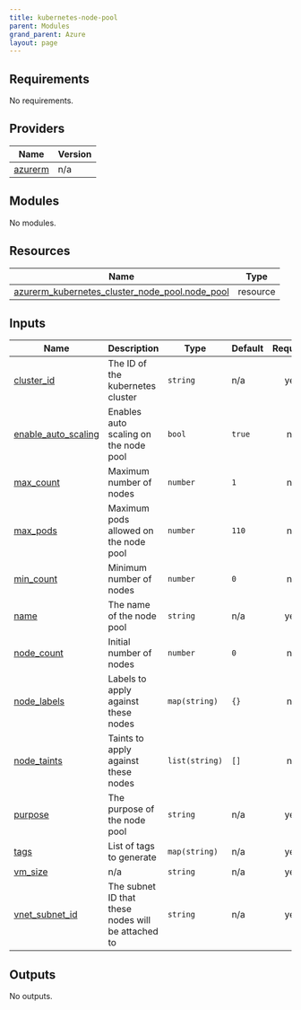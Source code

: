 ```yaml
---
title: kubernetes-node-pool
parent: Modules
grand_parent: Azure
layout: page
---
```


<!-- BEGIN_TF_DOCS -->
## Requirements

No requirements.

## Providers

| Name | Version |
|------|---------|
| <a name="provider_azurerm"></a> [azurerm](#provider\_azurerm) | n/a |

## Modules

No modules.

## Resources

| Name | Type |
|------|------|
| [azurerm_kubernetes_cluster_node_pool.node_pool](https://registry.terraform.io/providers/hashicorp/azurerm/latest/docs/resources/kubernetes_cluster_node_pool) | resource |

## Inputs

| Name | Description | Type | Default | Required |
|------|-------------|------|---------|:--------:|
| <a name="input_cluster_id"></a> [cluster\_id](#input\_cluster\_id) | The ID of the kubernetes cluster | `string` | n/a | yes |
| <a name="input_enable_auto_scaling"></a> [enable\_auto\_scaling](#input\_enable\_auto\_scaling) | Enables auto scaling on the node pool | `bool` | `true` | no |
| <a name="input_max_count"></a> [max\_count](#input\_max\_count) | Maximum number of nodes | `number` | `1` | no |
| <a name="input_max_pods"></a> [max\_pods](#input\_max\_pods) | Maximum pods allowed on the node pool | `number` | `110` | no |
| <a name="input_min_count"></a> [min\_count](#input\_min\_count) | Minimum number of nodes | `number` | `0` | no |
| <a name="input_name"></a> [name](#input\_name) | The name of the node pool | `string` | n/a | yes |
| <a name="input_node_count"></a> [node\_count](#input\_node\_count) | Initial number of nodes | `number` | `0` | no |
| <a name="input_node_labels"></a> [node\_labels](#input\_node\_labels) | Labels to apply against these nodes | `map(string)` | `{}` | no |
| <a name="input_node_taints"></a> [node\_taints](#input\_node\_taints) | Taints to apply against these nodes | `list(string)` | `[]` | no |
| <a name="input_purpose"></a> [purpose](#input\_purpose) | The purpose of the node pool | `string` | n/a | yes |
| <a name="input_tags"></a> [tags](#input\_tags) | List of tags to generate | `map(string)` | n/a | yes |
| <a name="input_vm_size"></a> [vm\_size](#input\_vm\_size) | n/a | `string` | n/a | yes |
| <a name="input_vnet_subnet_id"></a> [vnet\_subnet\_id](#input\_vnet\_subnet\_id) | The subnet ID that these nodes will be attached to | `string` | n/a | yes |

## Outputs

No outputs.
<!-- END_TF_DOCS -->